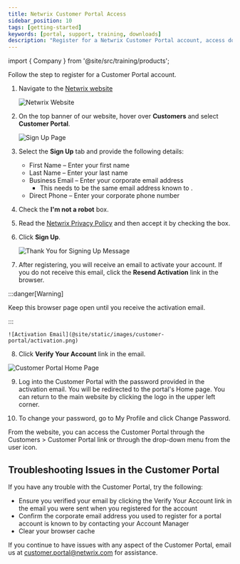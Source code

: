 ```yaml
---
title: Netwrix Customer Portal Access
sidebar_position: 10
tags: [getting-started]
keywords: [portal, support, training, downloads]
description: "Register for a Netwrix Customer Portal account, access downloads, training, and support"
---
```


import { Company } from '@site/src/training/products';

Follow the step to register for a Customer Portal account.

 1. Navigate to the [Netwrix website](https://www.netwrix.com/)

    ![Netwrix Website](@site/static/images/customer-portal/website.png)

 2. On the top banner of our website, hover over **Customers** and select **Customer Portal**.

    ![Sign Up Page](@site/static/images/customer-portal/sign-up.png)

 3. Select the **Sign Up** tab and provide the following details:

    * First Name – Enter your first name
    * Last Name – Enter your last name
    * Business Email – Enter your corporate email address
        * This needs to be the same email address known to <Company />.
    * Direct Phone – Enter your corporate phone number

 4. Check the **I'm not a robot** box.
 5. Read the [Netwrix Privacy Policy](https://www.netwrix.com/privacy.html) and then accept it by checking the box.
 6. Click **Sign Up**.

    ![Thank You for Signing Up Message](@site/static/images/customer-portal/thank-you.png)
7. After registering, you will receive an email to activate your account. If you do not receive this email, click the **Resend Activation** link in the browser.

:::danger[Warning]

 Keep this browser page open until you receive the activation email.

 :::

    ![Activation Email](@site/static/images/customer-portal/activation.png)

8.  Click **Verify Your Account** link in the email.

   ![Customer Portal Home Page](@site/static/images/customer-portal/home.png)

 9. Log into the <Company /> Customer Portal with the password provided in the activation email. You will be redirected to the portal's Home page. You can return to the main <Company /> website by clicking the logo in the upper left corner.

10. To change your password, go to My Profile and click Change Password.

From the <Company /> website, you can access the Customer Portal through the Customers > Customer Portal link or through the drop-down menu from the user icon.

## Troubleshooting Issues in the <Company /> Customer Portal

If you have any trouble with the <Company /> Customer Portal, try the following:

* Ensure you verified your email by clicking the Verify Your Account link in the email you were sent when you registered for the account
* Confirm the corporate email address you used to register for a portal account is known to <Company /> by contacting your Account Manager
* Clear your browser cache

If you continue to have issues with any aspect of the <Company /> Customer Portal, email us at [customer.portal@netwrix.com](mailto:customer.portal@netwrix.com) for assistance.
